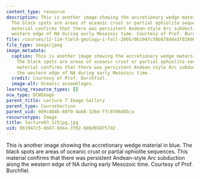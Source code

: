 ```yaml
---
content_type: resource
description: This is another image showing the accretionary wedge material in blue.
  The black spots are areas of oceanic crust or partial ophiolite sequences. This
  material confirms that there was persistent Andean-style Arc subduction along the
  western edge of NA during early Mesozoic time. Courtesy of Prof. Burchfiel.
file: /courses/12-114-field-geology-i-fall-2005/0b1947c58b878d4a3f02606d910757d2_lecture03_125jpg.jpg
file_type: image/jpeg
image_metadata:
  caption: This is another image showing the accretionary wedge material in blue.
    The black spots are areas of oceanic crust or partial ophiolite sequences. This
    material confirms that there was persistent Andean-style Arc subduction along
    the western edge of NA during early Mesozoic time.
  credit: Courtesy of Prof. Burchfiel.
  image-alt: Oceanic assemblages.
learning_resource_types: []
ocw_type: OCWImage
parent_title: Lecture 7 Image Gallery
parent_type: CourseSection
parent_uid: 0d9c484b-80f9-4a68-326d-ffc0706d85ca
resourcetype: Image
title: lecture03_125jpg.jpg
uid: 0b1947c5-8b87-8d4a-3f02-606d910757d2
---
```

This is another image showing the accretionary wedge material in blue. The black spots are areas of oceanic crust or partial ophiolite sequences. This material confirms that there was persistent Andean-style Arc subduction along the western edge of NA during early Mesozoic time. Courtesy of Prof. Burchfiel.

